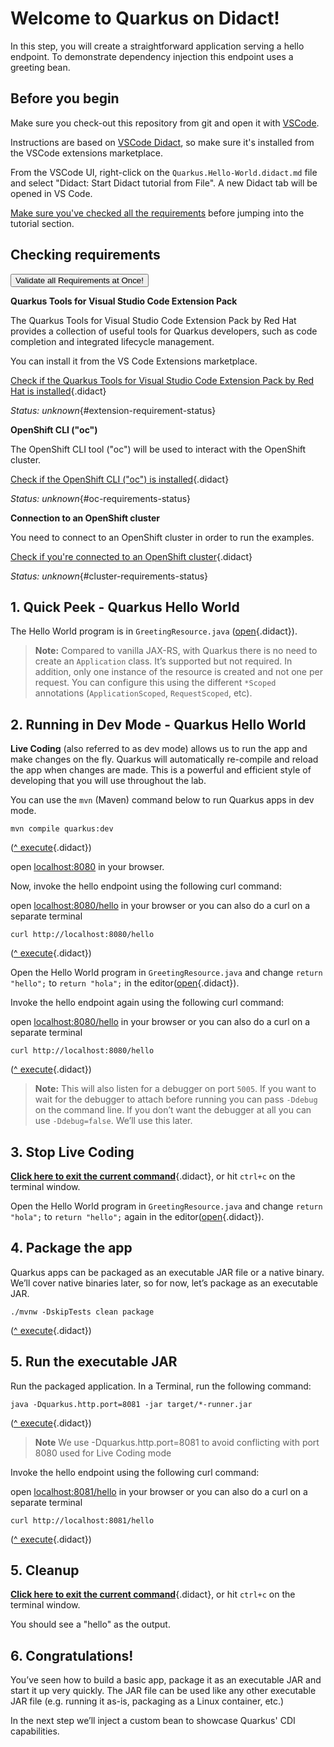 
# Welcome to Quarkus on Didact!

In this step, you will create a straightforward application serving a hello endpoint. To demonstrate dependency injection this endpoint uses a greeting bean.

## Before you begin

Make sure you check-out this repository from git and open it with [VSCode](https://code.visualstudio.com/).

Instructions are based on [VSCode Didact](https://github.com/redhat-developer/vscode-didact), so make sure it's installed
from the VSCode extensions marketplace.

From the VSCode UI, right-click on the `Quarkus.Hello-World.didact.md` file and select "Didact: Start Didact tutorial from File". A new Didact tab will be opened in VS Code.

[Make sure you've checked all the requirements](./requirements.didact.md) before jumping into the tutorial section.

## Checking requirements

<a href='didact://?commandId=vscode.didact.validateAllRequirements' title='Validate all requirements!'><button>Validate all Requirements at Once!</button></a>

**Quarkus Tools for Visual Studio Code Extension Pack**

The Quarkus Tools for Visual Studio Code Extension Pack by Red Hat provides a collection of useful tools for Quarkus developers, such as code completion and integrated lifecycle management.

You can install it from the VS Code Extensions marketplace.

[Check if the Quarkus Tools for Visual Studio Code Extension Pack by Red Hat is installed](didact://?commandId=vscode.didact.extensionRequirementCheck&text=extension-requirement-status$$redhat.vscode-quarkus&completion=Quarkus%20extension%20pack%20is%20available%20on%20this%20system. "Checks the VS Code workspace to make sure the extension pack is installed"){.didact}

*Status: unknown*{#extension-requirement-status}

**OpenShift CLI ("oc")**

The OpenShift CLI tool ("oc") will be used to interact with the OpenShift cluster.

[Check if the OpenShift CLI ("oc") is installed](didact://?commandId=vscode.didact.cliCommandSuccessful&text=oc-requirements-status$$oc%20help&completion=Checked%20oc%20tool%20availability "Tests to see if `oc help` returns a 0 return code"){.didact}

*Status: unknown*{#oc-requirements-status}


**Connection to an OpenShift cluster**

You need to connect to an OpenShift cluster in order to run the examples.

[Check if you're connected to an OpenShift cluster](didact://?commandId=vscode.didact.requirementCheck&text=cluster-requirements-status$$oc%20get%20project$$NAME&completion=OpenShift%20is%20connected. "Tests to see if `kamel version` returns a result"){.didact}

*Status: unknown*{#cluster-requirements-status}

## 1. Quick Peek - Quarkus Hello World

The Hello World program is in `GreetingResource.java` ([open](didact://?commandId=vscode.openFolder&projectFilePath=src/main/java/org/acme/people/rest/GreetingResource.java&completion=Opened%20the%20GreetingResource.java%20file "Opens the GreetingResource.java file"){.didact}).

> **Note:** Compared to vanilla JAX-RS, with Quarkus there is no need to create an `Application` class. It’s supported but not required. In addition, only one instance of the resource is created and not one per request. You can configure this using the different `*Scoped` annotations (`ApplicationScoped`, `RequestScoped`, etc).

## 2. Running in Dev Mode - Quarkus Hello World 

**Live Coding** (also referred to as dev mode) allows us to run the app and make changes on the fly. Quarkus will automatically re-compile and reload the app when changes are made. This is a powerful and efficient style of developing that you will use throughout the lab.

You can use the `mvn` (Maven) command below to run Quarkus apps in dev mode.

```
mvn compile quarkus:dev
```

([^ execute](didact://?commandId=vscode.didact.sendNamedTerminalAString&text=QuarkusTerm$$mvn%20compile%20quarkus:dev&completion=Run%20live%20coding. "Opens a new terminal and sends the command above"){.didact})

open [localhost:8080](http://localhost:8080) in your browser. 

Now, invoke the hello endpoint using the following curl command:

open [localhost:8080/hello](http://localhost:8080/hello) in your browser or you can also do a curl on a separate terminal

```
curl http://localhost:8080/hello
```
([^ execute](didact://?commandId=vscode.didact.sendNamedTerminalAString&text=curlTerm$$curl%20http://localhost:8080/hello%20;%20echo%20''&completion=Run%20curl%20command. "Opens a new terminal and sends the command above"){.didact})


Open the Hello World program in `GreetingResource.java` and change `return "hello";` to `return "hola";` in the editor([open](didact://?commandId=vscode.openFolder&projectFilePath=src/main/java/org/acme/people/rest/GreetingResource.java&completion=Opened%20the%20GreetingResource.java%20file "Opens the GreetingResource.java file"){.didact}).

Invoke the hello endpoint again using the following curl command:

open [localhost:8080/hello](http://localhost:8080/hello) in your browser or you can also do a curl on a separate terminal

```
curl http://localhost:8080/hello
```
([^ execute](didact://?commandId=vscode.didact.sendNamedTerminalAString&text=curlTerm$$curl%20http://localhost:8080/hello%20;%20echo%20''&completion=Run%20curl%20command. "Opens a new terminal and sends the command above"){.didact})

> **Note:** This will also listen for a debugger on port `5005`. If you want to wait for the debugger to attach before running you can pass `-Ddebug` on the command line. If you don’t want the debugger at all you can use `-Ddebug=false`. We’ll use this later.

## 3. Stop Live Coding

[**Click here to exit the current command**](didact://?commandId=vscode.didact.sendNamedTerminalCtrlC&text=QuarkusTerm&completion=Quarkus%20K%20Hello%20World%20interrupted. "Interrupt the current operation on the terminal"){.didact},
or hit `ctrl+c` on the terminal window.

Open the Hello World program in `GreetingResource.java` and change `return "hola";` to `return "hello";` again in the editor([open](didact://?commandId=vscode.openFolder&projectFilePath=src/main/java/org/acme/people/rest/GreetingResource.java&completion=Opened%20the%20GreetingResource.java%20file "Opens the GreetingResource.java file"){.didact}).

## 4. Package the app

Quarkus apps can be packaged as an executable JAR file or a native binary. We’ll cover native binaries later, so for now, let’s package as an executable JAR.

```
./mvnw -DskipTests clean package
```
([^ execute](didact://?commandId=vscode.didact.sendNamedTerminalAString&text=QuarkusTerm$$mvn%20-DskipTests%20clean%20package&completion=maven%20clean%20package. "Opens a new terminal and sends the command above"){.didact})

## 5. Run the executable JAR

Run the packaged application. In a Terminal, run the following command:

```
java -Dquarkus.http.port=8081 -jar target/*-runner.jar
```
([^ execute](didact://?commandId=vscode.didact.sendNamedTerminalAString&text=QuarkusTerm$$java%20-Dquarkus.http.port=8081%20-jar%20target/*-runner.jar&completion=java%20-jar%20*.jar. "Opens a new terminal and sends the command above"){.didact})

> **Note** We use -Dquarkus.http.port=8081 to avoid conflicting with port 8080 used for Live Coding mode

Invoke the hello endpoint using the following curl command:

open [localhost:8081/hello](http://localhost:8081/hello) in your browser or you can also do a curl on a separate terminal

```
curl http://localhost:8081/hello
```
([^ execute](didact://?commandId=vscode.didact.sendNamedTerminalAString&text=curlTerm$$curl%20http://localhost:8081/hello%20;%20echo%20''&completion=Run%20curl%20command. "Opens a new terminal and sends the command above"){.didact})

## 5. Cleanup

[**Click here to exit the current command**](didact://?commandId=vscode.didact.sendNamedTerminalCtrlC&text=QuarkusTerm&completion=Quarkus%20K%20Hello%20World%20interrupted. "Interrupt the current operation on the terminal"){.didact},
or hit `ctrl+c` on the terminal window.

You should see a "hello" as the output.

## 6. Congratulations!

You’ve seen how to build a basic app, package it as an executable JAR and start it up very quickly. The JAR file can be used like any other executable JAR file (e.g. running it as-is, packaging as a Linux container, etc.)

In the next step we’ll inject a custom bean to showcase Quarkus' CDI capabilities.